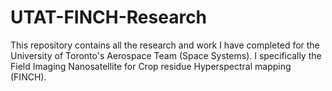 # UTAT-FINCH-Research
This repository contains all the research and work I have completed for the University of Toronto's Aerospace Team (Space Systems). I specifically the Field Imaging Nanosatellite for Crop residue Hyperspectral mapping (FINCH).

